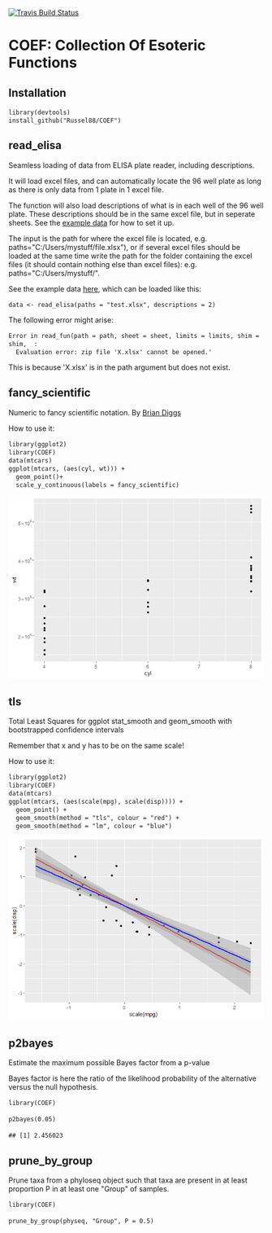 [![Travis Build
Status](https://travis-ci.org/Russel88/COEF.svg?branch=master)](https://travis-ci.org/Russel88/COEF)

COEF: Collection Of Esoteric Functions
======================================

Installation
------------

    library(devtools)
    install_github("Russel88/COEF")


read\_elisa
-----------

Seamless loading of data from ELISA plate reader, including
descriptions.

It will load excel files, and can automatically locate the 96 well plate
as long as there is only data from 1 plate in 1 excel file.

The function will also load descriptions of what is in each well of the
96 well plate. These descriptions should be in the same excel file, but
in seperate sheets. See the [example
data](https://raw.githubusercontent.com/Russel88/COEF/master/ExampleData/test.xlsx)
for how to set it up.

The input is the path for where the excel file is located, e.g.
paths="C:/Users/mystuff/file.xlsx"), or if several excel files should be
loaded at the same time write the path for the folder containing the
excel files (it should contain nothing else than excel files): e.g.
paths="C:/Users/mystuff/".

See the example data
[here](https://raw.githubusercontent.com/Russel88/COEF/master/ExampleData/test.xlsx),
which can be loaded like this:

    data <- read_elisa(paths = "test.xlsx", descriptions = 2)

The following error might arise:

    Error in read_fun(path = path, sheet = sheet, limits = limits, shim = shim,  : 
      Evaluation error: zip file 'X.xlsx' cannot be opened.'

This is because 'X.xlsx' is in the path argument but does not exist.

fancy\_scientific
-----------------

Numeric to fancy scientific notation. By [Brian
Diggs](https://groups.google.com/forum/#!topic/ggplot2/a_xhMoQyxZ4)

How to use it:

    library(ggplot2)
    library(COEF)
    data(mtcars)
    ggplot(mtcars, (aes(cyl, wt))) +
      geom_point()+
      scale_y_continuous(labels = fancy_scientific)

![](README_files/figure-markdown_strict/unnamed-chunk-3-1.png)

tls
---

Total Least Squares for ggplot stat\_smooth and geom\_smooth with
bootstrapped confidence intervals

Remember that x and y has to be on the same scale!

How to use it:

    library(ggplot2)
    library(COEF)
    data(mtcars)
    ggplot(mtcars, (aes(scale(mpg), scale(disp)))) +
      geom_point() +
      geom_smooth(method = "tls", colour = "red") +
      geom_smooth(method = "lm", colour = "blue")

![](README_files/figure-markdown_strict/unnamed-chunk-4-1.png)

p2bayes
-------

Estimate the maximum possible Bayes factor from a p-value

Bayes factor is here the ratio of the likelihood probability of the
alternative versus the null hypothesis.

    library(COEF)

    p2bayes(0.05)

    ## [1] 2.456023


prune_by_group
--------------

Prune taxa from a phyloseq object such that taxa are present in at least 
proportion P in at least one "Group" of samples.

    library(COEF)

    prune_by_group(physeq, "Group", P = 0.5)
